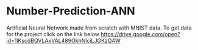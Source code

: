 # Number-Prediction-ANN
Artificial Neural Network made from scratch with MNIST data.
To get data for the project click on the link below
https://drive.google.com/open?id=1lKscdBQVLAxVAL489OkhNlciLJGKzQ4W
